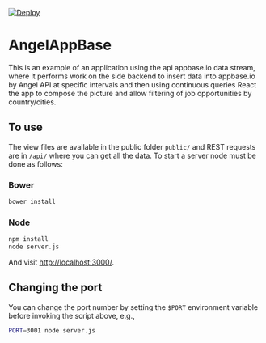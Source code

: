 [![Deploy](https://www.herokucdn.com/deploy/button.png)](https://heroku.com/deploy)

# AngelAppBase

This is an example of an application using the api appbase.io data stream, where it performs work on the side backend to insert data into appbase.io by Angel API at specific intervals and then using continuous queries React the app to compose the picture and allow filtering of job opportunities by country/cities.

## To use

The view files are available in the public folder  `public/` and REST requests are in `/api/` where you can get all the data. To start a server node must be done as follows:

### Bower

```sh
bower install
```

### Node

```sh
npm install
node server.js
```

And visit <http://localhost:3000/>.

## Changing the port

You can change the port number by setting the `$PORT` environment variable before invoking the script above, e.g.,

```sh
PORT=3001 node server.js
```